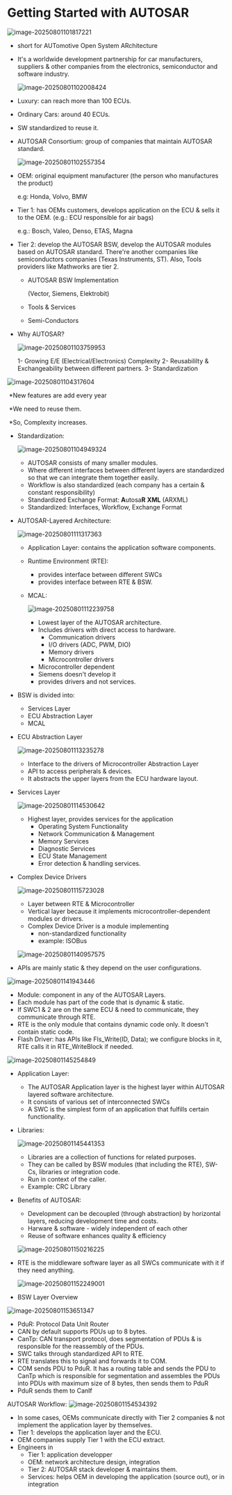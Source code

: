 # Getting Started with AUTOSAR

![image-20250801101817221](C:\Users\hp\AppData\Roaming\Typora\typora-user-images\image-20250801101817221.png)

- short for AUTomotive Open System ARchitecture

- It's a worldwide development partnership for car manufacturers, suppliers & other companies from the electronics, semiconductor and software industry.

  ![image-20250801102008424](C:\Users\hp\AppData\Roaming\Typora\typora-user-images\image-20250801102008424.png)

- Luxury: can reach more than 100 ECUs.

- Ordinary Cars: around 40 ECUs.

- SW standardized to reuse it.

- AUTOSAR Consortium: group of companies that maintain AUTOSAR standard.

  ![image-20250801102557354](C:\Users\hp\AppData\Roaming\Typora\typora-user-images\image-20250801102557354.png)

- OEM: original equipment manufacturer (the person who manufactures the product)

  e.g: Honda, Volvo, BMW

- Tier 1: has OEMs customers, develops application on the ECU & sells it to the OEM. (e.g.: ECU responsible for air bags)

  e.g.: Bosch, Valeo, Denso, ETAS, Magna

- Tier 2: develop the AUTOSAR BSW, develop the AUTOSAR modules based on AUTOSAR standard. There're another companies like semiconductors companies (Texas Instruments, ST). Also, Tools providers like Mathworks are tier 2.

  - AUTOSAR BSW Implementation

    (Vector, Siemens, Elektrobit)

  - Tools & Services

  - Semi-Conductors

- Why AUTOSAR?

  ![image-20250801103759953](C:\Users\hp\AppData\Roaming\Typora\typora-user-images\image-20250801103759953.png)

  1- Growing E/E (Electrical/Electronics) Complexity
  2- Reusabililty & Exchangeability between different partners.
  3- Standardization

![image-20250801104317604](C:\Users\hp\AppData\Roaming\Typora\typora-user-images\image-20250801104317604.png)

​	*New features are add every year

​	*We need to reuse them.

​	*So, Complexity increases.

- Standardization: 

  ![image-20250801104949324](C:\Users\hp\AppData\Roaming\Typora\typora-user-images\image-20250801104949324.png)

  - AUTOSAR consists of many smaller modules.
  - Where different interfaces between different layers are standardized so that we can integrate them together easily.
  - Workflow is also standardized (each company has a certain & constant responsibility)
  - Standardized Exchange Format: **A**utosa**R** **XML** (ARXML) 
  - Standardized: Interfaces, Workflow, Exchange Format

- AUTOSAR-Layered Architecture:

  ![image-20250801111317363](C:\Users\hp\AppData\Roaming\Typora\typora-user-images\image-20250801111317363.png)

  - Application Layer: contains the application software components.

  - Runtime Environment (RTE): 

    - provides interface between different SWCs
    - provides interface between RTE & BSW.

  - MCAL:

    ![image-20250801112239758](C:\Users\hp\AppData\Roaming\Typora\typora-user-images\image-20250801112239758.png)

    - Lowest layer of the AUTOSAR architecture.
    - Includes drivers with direct access to hardware.
      - Communication drivers
      - I/O drivers (ADC, PWM, DIO)
      - Memory drivers 
      - Microcontroller drivers
    - Microcontroller dependent
    - Siemens doesn't develop it
    - provides drivers and not services.

- BSW is divided into: 

  - Services Layer
  - ECU Abstraction Layer
  - MCAL

- ECU Abstraction Layer

  ![image-20250801113235278](C:\Users\hp\AppData\Roaming\Typora\typora-user-images\image-20250801113235278.png)

  - Interface to the drivers of Microcontroller Abstraction Layer
  - API to access peripherals & devices.
  - It abstracts the upper layers from the ECU hardware layout.

- Services Layer

  ![image-20250801114530642](C:\Users\hp\AppData\Roaming\Typora\typora-user-images\image-20250801114530642.png)

  - Highest layer, provides services for the application 
    - Operating System Functionality
    - Network Communication & Management
    - Memory Services
    - Diagnostic Services
    - ECU State Management
    - Error detection & handling services.

- Complex Device Drivers

  ![image-20250801115723028](C:\Users\hp\AppData\Roaming\Typora\typora-user-images\image-20250801115723028.png)

  - Layer between RTE & Microcontroller
  - Vertical layer because it implements microcontroller-dependent modules or drivers.
  - Complex Device Driver is a module implementing
    - non-standardized functionality
    - example: ISOBus

  ![image-20250801140957575](C:\Users\hp\AppData\Roaming\Typora\typora-user-images\image-20250801140957575.png)

- APIs are mainly static & they depend on the user configurations.

![image-20250801141943446](C:\Users\hp\AppData\Roaming\Typora\typora-user-images\image-20250801141943446.png)

- Module: component in any of the AUTOSAR Layers.
-  Each module has part of the code that is dynamic & static.
- If SWC1 & 2 are on the same ECU & need to communicate, they communicate through RTE.
- RTE is the only module that contains dynamic code only. It doesn't contain static code.
- Flash Driver: has APIs like Fls_Write(ID, Data);
  we configure blocks in it, RTE calls it in RTE_WriteBlock if needed.

![image-20250801145254849](C:\Users\hp\AppData\Roaming\Typora\typora-user-images\image-20250801145254849.png)

- Application Layer:

  - The AUTOSAR Application layer is the highest layer within AUTOSAR layered software architecture.
  - It consists of various set of interconnected SWCs
  - A SWC is the simplest form of an application that fulfills certain functionality.

- Libraries:

  ![image-20250801145441353](C:\Users\hp\AppData\Roaming\Typora\typora-user-images\image-20250801145441353.png)

  - Libraries are a collection of functions for related purposes.
  - They can be called by BSW modules (that including the RTE), SW-Cs, libraries or integration code.
  - Run in context of the caller.
  - Example: CRC Library

- Benefits of AUTOSAR:

  - Development can be decoupled (through abstraction) by horizontal layers, reducing development time and costs.
  - Harware & software - widely independent of each other
  - Reuse of software enhances quality & efficiency

  ![image-20250801150216225](C:\Users\hp\AppData\Roaming\Typora\typora-user-images\image-20250801150216225.png)

- RTE is the middleware software layer as all SWCs communicate with it if they need anything.

  ![image-20250801152249001](C:\Users\hp\AppData\Roaming\Typora\typora-user-images\image-20250801152249001.png)

- BSW Layer Overview

![image-20250801153651347](C:\Users\hp\AppData\Roaming\Typora\typora-user-images\image-20250801153651347.png)

- PduR: Protocol Data Unit Router
- CAN by default supports PDUs up to 8 bytes.
- CanTp: CAN transport protocol, does segmentation of PDUs & is responsible for the reassembly of the PDUs.
- SWC talks through standardized API to RTE.
- RTE translates this to signal and forwards it to COM.
- COM sends PDU to PduR. It has a routing table and sends the PDU to CanTp which is responsible for segmentation and assembles the PDUs into PDUs with maximum size of 8 bytes, then sends them to PduR
- PduR sends them to CanIf

AUTOSAR Workflow:
![image-20250801154534392](C:\Users\hp\AppData\Roaming\Typora\typora-user-images\image-20250801154534392.png)

- In some cases, OEMs communicate directly with Tier 2 companies & not implement the application layer by themselves.
- Tier 1: develops the application layer and the ECU.
- OEM companies supply Tier 1 with the ECU extract.
- Engineers in 
  - Tier 1: application developper
  - OEM: network architecture design, integration
  - Tier 2: AUTOSAR stack developer & maintains them.
  - Services: helps OEM in developing the application (source out), or in integration